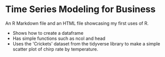 # Time Series Modeling for Business 

An R Markdown file and an HTML file showcasing my first uses of R. 
 - Shows how to create a dataframe
 - Has simple functions such as ncol and head
 - Uses the 'Crickets' dataset from the tidyverse library to make a simple scatter plot of chirp rate by temperature.
